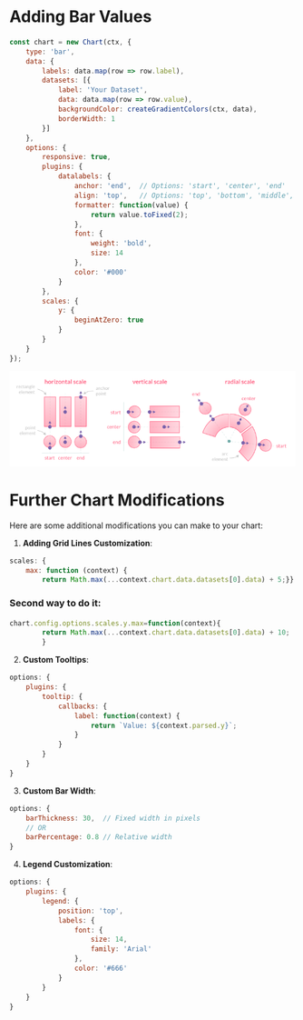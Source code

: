 # Adding Bar Values

```javascript
const chart = new Chart(ctx, {
    type: 'bar',
    data: {
        labels: data.map(row => row.label),
        datasets: [{
            label: 'Your Dataset',
            data: data.map(row => row.value),
            backgroundColor: createGradientColors(ctx, data),
            borderWidth: 1
        }]
    },
    options: {
        responsive: true,
        plugins: {
            datalabels: {
                anchor: 'end',  // Options: 'start', 'center', 'end'
                align: 'top',   // Options: 'top', 'bottom', 'middle', 'left', 'right'
                formatter: function(value) {
                    return value.toFixed(2);
                },
                font: {
                    weight: 'bold',
                    size: 14
                },
                color: '#000'
            }
        },
        scales: {
            y: {
                beginAtZero: true
            }
        }
    }
});
```
![alt text](anchor.af396841.png)

# Further Chart Modifications

Here are some additional modifications you can make to your chart:


1. **Adding Grid Lines Customization**:
```javascript
scales: {
    max: function (context) {
        return Math.max(...context.chart.data.datasets[0].data) + 5;}}
```

### Second way to do it:
```javascript
chart.config.options.scales.y.max=function(context){
        return Math.max(...context.chart.data.datasets[0].data) + 10;
        }
```

2. **Custom Tooltips**:
```javascript
options: {
    plugins: {
        tooltip: {
            callbacks: {
                label: function(context) {
                    return `Value: ${context.parsed.y}`;
                }
            }
        }
    }
}
```



3. **Custom Bar Width**:
```javascript
options: {
    barThickness: 30,  // Fixed width in pixels
    // OR
    barPercentage: 0.8 // Relative width
}
```

4. **Legend Customization**:
```javascript
options: {
    plugins: {
        legend: {
            position: 'top',
            labels: {
                font: {
                    size: 14,
                    family: 'Arial'
                },
                color: '#666'
            }
        }
    }
}
```

